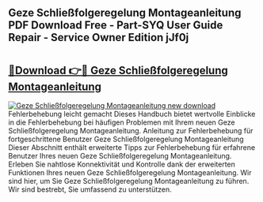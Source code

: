 ## Geze Schließfolgeregelung Montageanleitung PDF Download Free - Part-SYQ User Guide Repair - Service Owner Edition jJf0j

# <h2><a href="http://df7py9d.blite.top/?on=Geze+Schlie%c3%9ffolgeregelung+Montageanleitung">🔗Download 👉🔴 Geze Schließfolgeregelung Montageanleitung</a></h2>

[![Geze Schließfolgeregelung Montageanleitung new download](https://i.imgur.com/lujVjoI.png)](http://df7py9d.blite.top/?on=Geze+Schlie%c3%9ffolgeregelung+Montageanleitung)
Fehlerbehebung leicht gemacht Dieses Handbuch bietet wertvolle Einblicke in die Fehlerbehebung bei häufigen Problemen mit Ihrem neuen Geze Schließfolgeregelung Montageanleitung. Anleitung zur Fehlerbehebung für fortgeschrittene Benutzer Geze Schließfolgeregelung Montageanleitung Dieser Abschnitt enthält erweiterte Tipps zur Fehlerbehebung für erfahrene Benutzer Ihres neuen Geze Schließfolgeregelung Montageanleitung. Erleben Sie nahtlose Konnektivität und Kontrolle dank der erweiterten Funktionen Ihres neuen Geze Schließfolgeregelung Montageanleitung. Wir sind hier, um Sie Geze Schließfolgeregelung Montageanleitung zu führen. Wir sind bestrebt, Sie umfassend zu unterstützen.

